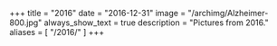 +++
title = "2016"
date = "2016-12-31"
image = "/archimg/Alzheimer-800.jpg"
always_show_text = true
description = "Pictures from 2016."
aliases = [
    "/2016/"
]
+++